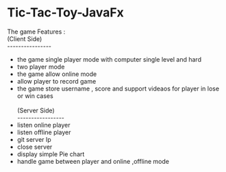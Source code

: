 # Tic-Tac-Toy-JavaFx<br>
The game Features : <br>
(Client Side)<br>
----------------<br>
- the game single player mode with computer single level and hard<br>
- two player mode <br>
- the game allow online mode<br>
- allow player to record game <br>
- the game store username , score and support videaos for player in lose or win cases <br>
<br>(Server Side)<br>
-----------------<br>
- listen online player<br>
- listen offline player <br>
- git server Ip <br>
- close server<br>
- display simple Pie chart <br>
- handle game between player and online ,offline mode<br>
 
